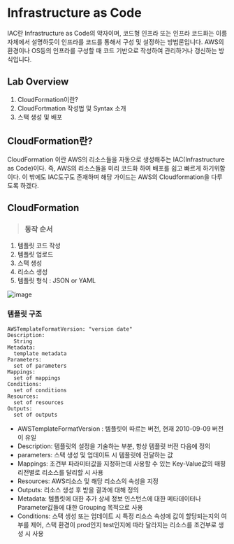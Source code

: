 Infrastructure as Code
===============
IAC란 Infrastructure as Code의 약자이며, 코드형 인프라 또는 인프라 코드화는 이름 자체에서 설명하듯이 인프라를 코드를 통해서 구성 및 설정하는 방법론입니다. 
AWS의 환경이나 OS등의 인프라를 구성할 때 코드 기반으로 작성하여 관리하거나 갱신하는 방식입니다.


## Lab Overview
1. CloudFormation이란?
2. CloudFortmation 작성법 및 Syntax 소개
3. 스택 생성 및 배포

## CloudFormation란?
CloudFormation 이란 AWS의 리소스들을 자동으로 생성해주는 IAC(Infrastructure as Code)이다.
즉, AWS의 리소스들을 미리 코드화 하여 배포를 쉽고 빠르게 하기위함이다.
이 밖에도 IAC도구도 존재하며 해당 가이드는 AWS의 Cloudformation을 다루도록 하겠다.


## CloudFormation
> ### 동작 순서
1. 템플릿 코드 작성
2. 템플릿 업로드
3. 스택 생성
4. 리소스 생성
5. 템플릿 형식 : JSON or YAML 


![image](https://user-images.githubusercontent.com/67955312/126926129-21b58ac5-8146-410d-bdae-e51ed2c86156.png)


### 템플릿 구조
    AWSTemplateFormatVersion: "version date"
    Description:
      String
    Metadata:
      template metadata
    Parameters:
      set of parameters
    Mappings:
      set of mappings
    Conditions:
      set of conditions
    Resources:
      set of resources
    Outputs:
      set of outputs
  
- AWSTemplateFormatVersion : 템플릿이 따르는 버전, 현재 2010-09-09 버전이 유일
- Description: 템플릿의 설정을 기술하는 부분, 항상 템플릿 버전 다음에 정의
- parameters: 스택 생성 및 업데이트 시 템플릿에 전달하는 값
- Mappings: 조건부 파라미터값을 지정하는데 사용할 수 있는 Key-Value값의 매핑 리전별로 리소스를 달리할 시 사용
- Resources:  AWS리소스 및 해당 리소스의 속성을 지정
- Outputs: 리소스 생성 후 받을 결과에 대해 정의
- Metadata: 템플릿에 대한 추가 상세 정보 인스턴스에 대한 메타데이터나 Parameter값들에 대한 Grouping 목적으로 사용
- Conditions: 스택 생성 또는 업데이트 시 특정 리소스 속성에 값이 할당되는지의 여부를 제어, 스택 환경이 prod인지 test인지에 따라 달라지는 리소스를 조건부로 생성 시 사용

